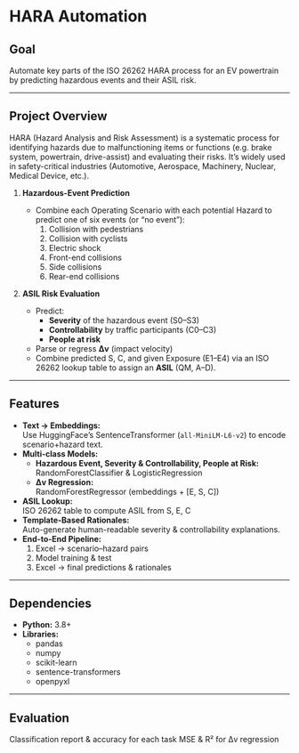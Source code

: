 # HARA Automation

## Goal  
Automate key parts of the ISO 26262 HARA process for an EV powertrain by predicting hazardous events and their ASIL risk.

---

## Project Overview  
HARA (Hazard Analysis and Risk Assessment) is a systematic process for identifying hazards due to malfunctioning items or functions (e.g. brake system, powertrain, drive-assist) and evaluating their risks. It’s widely used in safety-critical industries (Automotive, Aerospace, Machinery, Nuclear, Medical Device, etc.).

1. **Hazardous-Event Prediction**  
   - Combine each Operating Scenario with each potential Hazard to predict one of six events (or “no event”):  
     1. Collision with pedestrians  
     2. Collision with cyclists  
     3. Electric shock  
     4. Front-end collisions  
     5. Side collisions  
     6. Rear-end collisions  

2. **ASIL Risk Evaluation**  
   - Predict:  
     - **Severity** of the hazardous event (S0–S3)  
     - **Controllability** by traffic participants (C0–C3)  
     - **People at risk**  
   - Parse or regress **Δv** (impact velocity)  
   - Combine predicted S, C, and given Exposure (E1–E4) via an ISO 26262 lookup table to assign an **ASIL** (QM, A–D).

---

## Features  
- **Text → Embeddings:**  
  Use HuggingFace’s SentenceTransformer (`all-MiniLM-L6-v2`) to encode scenario+hazard text.  
- **Multi-class Models:**  
  - **Hazardous Event, Severity & Controllability, People at Risk:**  
    RandomForestClassifier & LogisticRegression  
  - **Δv Regression:**  
    RandomForestRegressor (embeddings + [E, S, C])  
- **ASIL Lookup:**  
  ISO 26262 table to compute ASIL from S, E, C  
- **Template-Based Rationales:**  
  Auto-generate human-readable severity & controllability explanations.  
- **End-to-End Pipeline:**  
  1. Excel → scenario–hazard pairs  
  2. Model training & test  
  3. Excel → final predictions & rationales

---

## Dependencies  
- **Python:** 3.8+  
- **Libraries:**  
  - pandas  
  - numpy  
  - scikit-learn  
  - sentence-transformers  
  - openpyxl

---

## Evaluation
Classification report & accuracy for each task
MSE & R² for Δv regression
